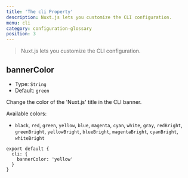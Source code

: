 ```yaml
---
title: 'The cli Property'
description: Nuxt.js lets you customize the CLI configuration.
menu: cli
category: configuration-glossary
position: 3
---
```


> Nuxt.js lets you customize the CLI configuration.

## bannerColor

- Type: `String`
- Default: `green`

Change the color of the 'Nuxt.js' title in the CLI banner.

Available colors:

- `black`, `red`, `green`, `yellow`, `blue`, `magenta`, `cyan`, `white`, `gray`, `redBright`, `greenBright`, `yellowBright`, `blueBright`, `magentaBright`, `cyanBright`, `whiteBright`

```js{}[nuxt.config.js]
export default {
  cli: {
    bannerColor: 'yellow'
  }
}
```
